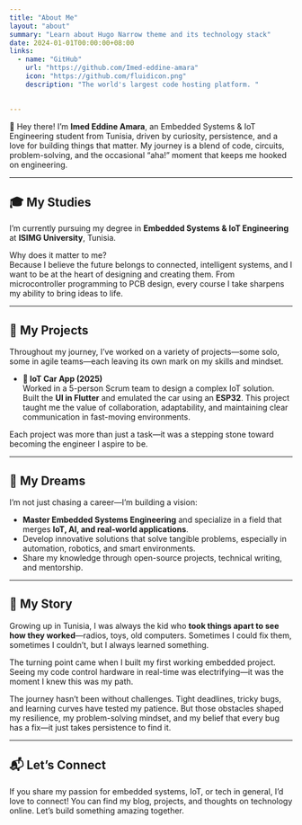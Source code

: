 ```yaml
---
title: "About Me"
layout: "about"
summary: "Learn about Hugo Narrow theme and its technology stack"
date: 2024-01-01T00:00:00+08:00
links:
  - name: "GitHub"
    url: "https://github.com/Imed-eddine-amara"
    icon: "https://github.com/fluidicon.png"
    description: "The world's largest code hosting platform. "
  

---
```


👋
Hey there! I’m **Imed Eddine Amara**, an Embedded Systems & IoT Engineering student from Tunisia, driven by curiosity, persistence, and a love for building things that matter. My journey is a blend of code, circuits, problem-solving, and the occasional “aha!” moment that keeps me hooked on engineering.

---

## 🎓 My Studies

I’m currently pursuing my degree in **Embedded Systems & IoT Engineering** at **ISIMG University**, Tunisia.   

Why does it matter to me?  
Because I believe the future belongs to connected, intelligent systems, and I want to be at the heart of designing and creating them. From microcontroller programming to PCB design, every course I take sharpens my ability to bring ideas to life.

---

## 💼 My Projects

Throughout my journey, I’ve worked on a variety of projects—some solo, some in agile teams—each leaving its own mark on my skills and mindset.

- **🚗 IoT Car App (2025)**  
  Worked in a 5-person Scrum team to design a complex IoT solution. Built the **UI in Flutter** and emulated the car using an **ESP32**. This project taught me the value of collaboration, adaptability, and maintaining clear communication in fast-moving environments.


Each project was more than just a task—it was a stepping stone toward becoming the engineer I aspire to be.

---

## 🌟 My Dreams

I’m not just chasing a career—I’m building a vision:  
- **Master Embedded Systems Engineering** and specialize in a field that merges **IoT, AI, and real-world applications**.  
- Develop innovative solutions that solve tangible problems, especially in automation, robotics, and smart environments.  
- Share my knowledge through open-source projects, technical writing, and mentorship.  


---

## 🧠 My Story

Growing up in Tunisia, I was always the kid who **took things apart to see how they worked**—radios, toys, old computers. Sometimes I could fix them, sometimes I couldn’t, but I always learned something.  

The turning point came when I built my first working embedded project. Seeing my code control hardware in real-time was electrifying—it was the moment I knew this was my path.  

The journey hasn’t been without challenges. Tight deadlines, tricky bugs, and learning curves have tested my patience. But those obstacles shaped my resilience, my problem-solving mindset, and my belief that every bug has a fix—it just takes persistence to find it.

---

## 📬 Let’s Connect

If you share my passion for embedded systems, IoT, or tech in general, I’d love to connect! You can find my blog, projects, and thoughts on technology online. Let’s build something amazing together.



